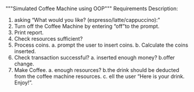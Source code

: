"""Simulated Coffee Machine using OOP"""
Requirements Description:
1. asking “​What would you like? (espresso/latte/cappuccino):”​
2. Turn off the Coffee Machine by entering “​off”​to the prompt.
3. Print report.
4. Check resources sufficient?
5. Process coins.
  a. prompt the user to insert coins.
  b. Calculate the coins inserted.
6. Check transaction successful?
  a. inserted enough money?
  b.offer change.
7. Make Coffee.
  a. enough resources?
  b.the drink should be deducted from the coffee machine resources.
  c. ell the user “Here is your drink. Enjoy!”. 
